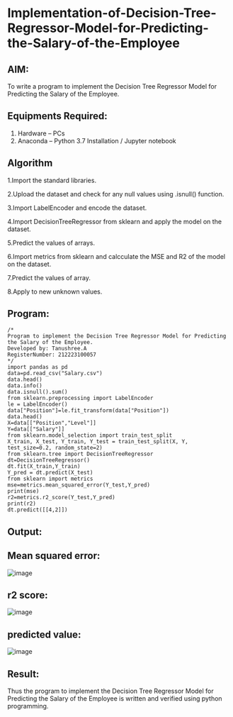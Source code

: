 # Implementation-of-Decision-Tree-Regressor-Model-for-Predicting-the-Salary-of-the-Employee

## AIM:
To write a program to implement the Decision Tree Regressor Model for Predicting the Salary of the Employee.

## Equipments Required:
1. Hardware – PCs
2. Anaconda – Python 3.7 Installation / Jupyter notebook

## Algorithm
1.Import the standard libraries.

2.Upload the dataset and check for any null values using .isnull() function.

3.Import LabelEncoder and encode the dataset.

4.Import DecisionTreeRegressor from sklearn and apply the model on the dataset.

5.Predict the values of arrays.

6.Import metrics from sklearn and calcculate the MSE and R2 of the model on the dataset.

7.Predict the values of array.

8.Apply to new unknown values.


## Program:
```
/*
Program to implement the Decision Tree Regressor Model for Predicting the Salary of the Employee.
Developed by: Tanushree.A
RegisterNumber: 212223100057 
*/
import pandas as pd
data=pd.read_csv("Salary.csv")
data.head()
data.info()
data.isnull().sum()
from sklearn.preprocessing import LabelEncoder
le = LabelEncoder()
data["Position"]=le.fit_transform(data["Position"])
data.head()
X=data[["Position","Level"]]
Y=data[["Salary"]]
from sklearn.model_selection import train_test_split
X_train, X_test, Y_train, Y_test = train_test_split(X, Y, test_size=0.2, random_state=2)
from sklearn.tree import DecisionTreeRegressor
dt=DecisionTreeRegressor()
dt.fit(X_train,Y_train)
Y_pred = dt.predict(X_test)
from sklearn import metrics
mse=metrics.mean_squared_error(Y_test,Y_pred)
print(mse)
r2=metrics.r2_score(Y_test,Y_pred)
print(r2)
dt.predict([[4,2]])
```

## Output:

## Mean squared error:

![image](https://github.com/user-attachments/assets/c5b95cb0-3cef-4e8e-92a4-e04556ed9890)

## r2 score:
![image](https://github.com/user-attachments/assets/941c1c2e-8f34-4939-afcb-f1771ff009e2)

## predicted value:
![image](https://github.com/user-attachments/assets/d27d7128-8972-4b00-8a6b-2d4c0a776105)


## Result:
Thus the program to implement the Decision Tree Regressor Model for Predicting the Salary of the Employee is written and verified using python programming.
